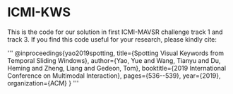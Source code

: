 # ICMI-KWS
This is the code for our solution in first ICMI-MAVSR challenge track 1 and track 3. If you find this code useful for your research, please kindly cite:

'''
@inproceedings{yao2019spotting,
  title={Spotting Visual Keywords from Temporal Sliding Windows},
  author={Yao, Yue and Wang, Tianyu and Du, Heming and Zheng, Liang and Gedeon, Tom},
  booktitle={2019 International Conference on Multimodal Interaction},
  pages={536--539},
  year={2019},
  organization={ACM}
}
'''
